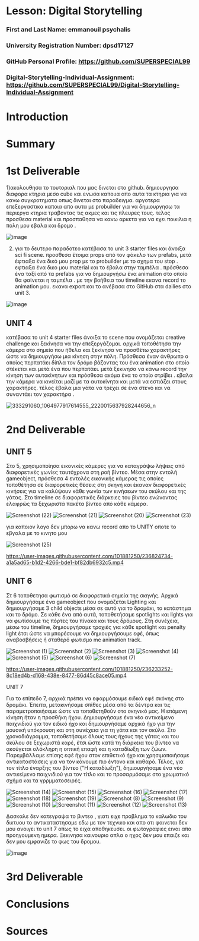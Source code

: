 # Lesson: Digital Storytelling

### First and Last Name: emmanouil psychalis
### University Registration Number: dpsd17127
### GitHub Personal Profile: https://github.com/SUPERSPECIAL99
### Digital-Storytelling-Individual-Assignment: https://github.com/SUPERSPECIAL99/Digital-Storytelling-Individual-Assignment

# Introduction



# Summary


# 1st Deliverable
 
  1)ακολουθησα το τουτοριαλ που μας δινεται στο github. δημιουργησα διαφορα κτηρια μεσο cube και ενωσα καποιια απο αυτα τα κτηρια για να κανω συγκροτηματα οπως δινεται στο παραδειγμα. αργοτερα  επεξεργαστικα καποια απο αυτα  με probuilder για να δημιουργησω τα περιεργα κτηρια τραβοντας τις ακμες και τις πλευρες τους. τελος προσθεσα material και προσπαθησα να κανω αρκετα για να εχει ποικιλια η πολη μου εβαλα και δρομο  . 


![image](https://user-images.githubusercontent.com/101881250/227013591-a0d3fbb2-4768-42b5-99c6-31025a01012c.png)


2) για το δευτερο παραδοτεο κατέβασα το unit 3 starter files και άνοιξα sci fi scene. προσθεσα έτοιμα props από τον φάκελο των prefabs, μετά έφτιαξα ένα δικό μου prop με το probuilder με το σχημα του stop . εφτιαξα ένα δικο μου material και το έβαλα στην ταμπέλα . πρόσθεσα ένα ταξί από τα prefabs για να δημιουργήσω ένα animation στο οποίο θα φαίνεται η ταμπέλα . με την βοήθεια του timeline εκανα record το animation μου. εκανα export και το ανέβασα στο GitHub στα dailies στο unit 3.


![image](https://user-images.githubusercontent.com/101881250/227025450-8d1ad44b-12ee-4287-9aea-63ff06dbe0fa.png)


## UNIT 4

κατέβασα το unit 4 starter files άνοιξα το scene που ονομάζεται creative challenge και ξεκίνησα να την επεξεργάζομαι.  αρχικά τοποθέτησα την κάμερα στο σημείο που ήθελα και ξεκίνησα να προσθέτω χαρακτήρες ώστε να δημιουργήσω μια κίνηση στην πόλη. Πρόσθεσα έναν άνθρωπο ο οποίος περπατάει δίπλα τον δρόμο βάζοντας του ένα animation στο οποίο στέκεται και μετά ένα που περπατάει. μετά ξεκινησα να κάνω record  την κίνηση των αυτοκίνητων και πρόσθεσα ακόμα ένα το οποίο στρίβει .  εβαλα την κάμερα να κινείται μαζί με τα αυτοκίνητα και μετά να εστιάζει στους χαρακτήρες. τέλος έβαλα μια γάτα να τρέχει σε ένα στενό και να συναντάει τον χαρακτήρα .

 ![333291060_1064977917614555_2220015637928244656_n](https://user-images.githubusercontent.com/101881250/227015009-aff18e43-92d9-4a4e-8a2c-3f20b3efe094.jpg)



# 2nd Deliverable
## UNIT 5

Στo 5, χρησιμοποίησα εικονικές κάμερες για να καταγράψω λήψεις από διαφορετικές γωνίες ταυτόχρονα στη ροή βίντεο. Μέσα στην εντολή gameobject, πρόσθεσα 4 εντολές εικονικής κάμερας τις οποίες τοποθέτησα σε διαφορετικές θέσεις στη σκηνή και έκαναν διαφορετικές κινήσεις για να καλύψουν κάθε γωνία των κινήσεων του σκύλου και της γάτας. Στο timeline σε διαφορετικές διάρκειες του βίντεο ενώνοντας ελαφρώς τα ξεχωριστά πακέτα βίντεο από κάθε κάμερα.




![Screenshot (22)](https://user-images.githubusercontent.com/101881250/236812358-e48d66dc-6fda-440c-96e1-dbe84f9107d8.png)
![Screenshot (21)](https://user-images.githubusercontent.com/101881250/236812367-6f97e8d4-7787-4d3f-a596-e9bdd178e541.png)
![Screenshot (20)](https://user-images.githubusercontent.com/101881250/236812377-d39abaab-451b-45c5-a0e0-beb5b842c625.png)
![Screenshot (23)](https://user-images.githubusercontent.com/101881250/236812381-0841c70e-68b3-48e1-92f4-f234a2aae4ce.png)

για καποιον λογο δεν μπορω να κανω record απο το UNITY οποτε το εβγαλα  με το κινητο μου 

![Screenshot (25)](https://user-images.githubusercontent.com/101881250/236825355-f01435e8-e309-4529-802b-3e63ab7adb4c.png)



https://user-images.githubusercontent.com/101881250/236824734-a1a5ad65-b1d2-4266-bde1-bf82db6932c5.mp4





## UNIT 6 

Στ 6 τοποθετησα φωτισμό σε διαφορετικά σημεία της σκηνής. Αρχικά δημιουργήσαμε ένα gameobject που ονομάζεται Lighting και δημιουργήσαμε 3 child objects μέσα σε αυτό για το δρομάκι, το κατάστημα και το δρόμο. Σε κάθε ένα από αυτά, τοποθετήσαμε spotlights και  lights για να φωτίσουμε τις πόρτες του πίνακα και τους δρόμους. Στη συνέχεια, μέσω του timeline, δημιουργήσαμε τροχιές για κάθε spotlight και penalty light έτσι ώστε να μπορέσουμε να δημιουργήσουμε εφέ, όπως αναβοσβήσεις ή σταθερό φωτισμο me animation track.



![Screenshot (1)](https://user-images.githubusercontent.com/101881250/236231831-36f4ddbd-de61-4b36-b76a-b7f7cdb04dfb.png)
![Screenshot (2)](https://user-images.githubusercontent.com/101881250/236231858-3de81d84-f57b-4e7d-aa95-8057b484784b.png)
![Screenshot (3)](https://user-images.githubusercontent.com/101881250/236231864-6af57d0c-352d-44b7-bbf6-fac75331bf30.png)
![Screenshot (4)](https://user-images.githubusercontent.com/101881250/236231871-d0b03a19-6cd8-4f3d-ac8e-f4632d9d39ec.png)
![Screenshot (5)](https://user-images.githubusercontent.com/101881250/236231877-00d20db8-ff8d-4e85-acac-5669ce322aba.png)
![Screenshot (6)](https://user-images.githubusercontent.com/101881250/236231880-cb7c7f80-2743-426b-9d43-62ebaf393199.png)
![Screenshot (7)](https://user-images.githubusercontent.com/101881250/236231883-fc68dff5-1a8c-4158-b64d-e637976128be.png)

https://user-images.githubusercontent.com/101881250/236233252-8c18ed4b-d168-438e-8477-86d45c8ace05.mp4



UNIT 7 

Για το επίπεδο 7, αρχικά πρέπει να εφαρμόσουμε ειδικά εφέ σκόνης στο δρομάκι. Έπειτα, μετακινήσαμε σπίθες μέσα από τα δέντρα και τις παραμετροποιήσαμε ώστε να τοποθετηθούν στο σκηνικό μας. Η επόμενη κίνηση ήταν η προσθήκη ήχου. Δημιουργήσαμε ένα νέο αντικείμενο παιχνιδιού για τον ειδικό ήχο και δημιουργήσαμε αρχικά ήχο για την μουσική υπόκρουση και στη συνέχεια για τη γάτα και τον σκύλο. Στο χρονοδιάγραμμα, τοποθετήσαμε όλους τους ήχους της γάτας και του σκύλου σε ξεχωριστά καρέ, έτσι ώστε κατά τη διάρκεια του βίντεο να ακούγεται ολόκληρη η οπτική επαφή και η καταδίωξη των ζώων. Παρεμβάλλαμε επίσης εφέ ήχου στον επιθετικό ήχο και χρησιμοποιήσαμε αντικαταστάσεις για να τον κάνουμε πιο έντονο και καθαρό. Τέλος, για τον τίτλο έναρξης του βίντεο ("Η καταδίωξη"), δημιουργήσαμε ένα νέο αντικείμενο παιχνιδιού για τον τίτλο και το προσαρμόσαμε στο χρωματικό σχήμα και τα γρρμματοσειρές.





![Screenshot (14)](https://user-images.githubusercontent.com/101881250/236516267-37725ec8-aa22-4701-8c86-f131b7da3e30.png)
![Screenshot (15)](https://user-images.githubusercontent.com/101881250/236516280-e3701b10-b1c9-4585-85d2-c55338fa8f45.png)
![Screenshot (16)](https://user-images.githubusercontent.com/101881250/236516284-efa11709-76ed-4003-b7df-72e755fd3734.png)
![Screenshot (17)](https://user-images.githubusercontent.com/101881250/236516289-8dc4d343-d4d5-444e-8fd0-785f8c407840.png)
![Screenshot (18)](https://user-images.githubusercontent.com/101881250/236516291-6bf86866-9533-4ad1-a849-0e30d583a1ee.png)
![Screenshot (19)](https://user-images.githubusercontent.com/101881250/236516293-63c4bfc0-28ef-4e27-8658-d9c575706d8e.png)
![Screenshot (8)](https://user-images.githubusercontent.com/101881250/236516298-51cbb278-5563-48b7-a171-83cfa4f72106.png)
![Screenshot (9)](https://user-images.githubusercontent.com/101881250/236516300-57cf6613-572b-4cfd-b0f7-5bf8070af1dc.png)
![Screenshot (10)](https://user-images.githubusercontent.com/101881250/236516303-d6f90ed4-b3aa-4937-aaa6-ba17a4596ae9.png)
![Screenshot (11)](https://user-images.githubusercontent.com/101881250/236516304-ecff628d-2526-4140-9c4e-11e28975e982.png)
![Screenshot (12)](https://user-images.githubusercontent.com/101881250/236516308-3d74a027-6e8e-4c62-b2c3-70467f33c7e6.png)
![Screenshot (13)](https://user-images.githubusercontent.com/101881250/236516311-e648ae4f-e138-40b6-943f-ec365cd64e61.png)


Δασκαλε δεν κατεγραψα το βιντεο , γιατι ειχε προβλημα το καλωδιο του δικτυου το αντικαταστησαμε εδω με τον τεχνικο και απο οτι φαινεται δεν μου ανοιγει το unit 7 οπως το ειχα αποθηκευσει. οι φωτογραφιες ειναι απο προηγουμενη ημερα. 
Ξεκινησα καινουριο απλα ο ηχος δεν μου επαιζε και δεν μου εμφανιζε το φως του δρομου.

![image](https://user-images.githubusercontent.com/101881250/236893296-831961e9-f8bd-4d27-acca-afb22e9b1477.png) 


# 3rd Deliverable 




# Conclusions


# Sources
